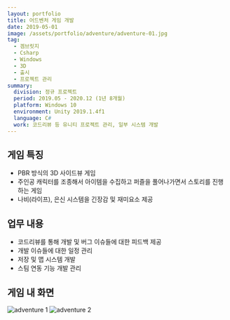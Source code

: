 ```yaml
---
layout: portfolio
title: 어드벤처 게임 개발
date: 2019-05-01
image: /assets/portfolio/adventure/adventure-01.jpg
tag:
  - 겜브릿지
  - Csharp
  - Windows
  - 3D
  - 출시
  - 프로젝트 관리
summary:
  division: 정규 프로젝트
  period: 2019.05 - 2020.12 (1년 8개월)
  platform: Windows 10
  environment: Unity 2019.1.4f1
  language: C#
  work: 코드리뷰 등 유니티 프로젝트 관리, 일부 시스템 개발
---
```


## 게임 특징

* PBR 방식의 3D 사이드뷰 게임
* 주인공 캐릭터를 조종해서 아이템을 수집하고 퍼즐을 풀어나가면서 스토리를 진행하는 게임
* 나비(라이프), 은신 시스템을 긴장감 및 재미요소 제공

## 업무 내용

* 코드리뷰를 통해 개발 및 버그 이슈들에 대한 피드백 제공
* 개발 이슈들에 대한 일정 관리
* 저장 및 맵 시스템 개발
* 스팀 연동 기능 개발 관리

## 게임 내 화면

![adventure 1]({{site.baseurl}}/assets/portfolio/adventure/adventure-01.jpg)
![adventure 2]({{site.baseurl}}/assets/portfolio/adventure/adventure-02.jpg)
